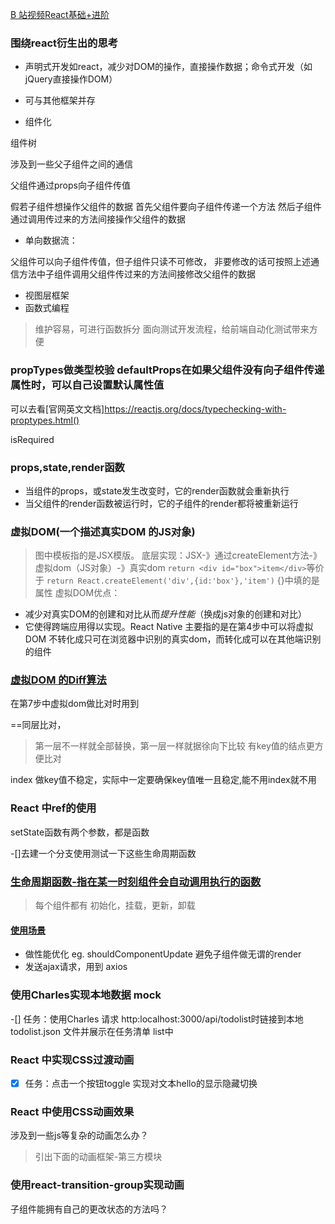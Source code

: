 [B 站视频React基础+进阶](https://www.bilibili.com/video/av37028937/?p=13)

### 围绕react衍生出的思考

- 声明式开发如react，减少对DOM的操作，直接操作数据；命令式开发（如jQuery直接操作DOM）

- 可与其他框架并存

- 组件化

组件树

涉及到一些父子组件之间的通信

父组件通过props向子组件传值

假若子组件想操作父组件的数据
首先父组件要向子组件传递一个方法
然后子组件通过调用传过来的方法间接操作父组件的数据

- 单向数据流：

父组件可以向子组件传值，但子组件只读不可修改，
非要修改的话可按照上述通信方法中子组件调用父组件传过来的方法间接修改父组件的数据

- 视图层框架
- 函数式编程
>维护容易，可进行函数拆分
>面向测试开发流程，给前端自动化测试带来方便

### propTypes做类型校验 defaultProps在如果父组件没有向子组件传递属性时，可以自己设置默认属性值

可以去看[官网英文文档]https://reactjs.org/docs/typechecking-with-proptypes.html()

isRequired

### props,state,render函数

- 当组件的props，或state发生改变时，它的render函数就会重新执行
- 当父组件的render函数被运行时，它的子组件的render都将被重新运行

### 虚拟DOM(一个描述真实DOM 的JS对象) 
>图中模板指的是JSX模版。
底层实现：JSX-》通过createElement方法-》虚拟dom（JS对象）-》真实dom
`return <div id="box">item</div>`等价于
`return React.createElement('div',{id:'box'},'item')`
>{}中填的是属性
虚拟DOM优点：
- 减少对真实DOM的创建和对比从而*提升性能*（换成js对象的创建和对比）
- 它使得跨端应用得以实现。React Native
主要指的是在第4步中可以将虚拟DOM 不转化成只可在浏览器中识别的真实dom，而转化成可以在其他端识别的组件

### [虚拟DOM 的Diff算法](https://www.bilibili.com/video/av37028937/?p=19)

在第7步中虚拟dom做比对时用到

==同层比对，
>第一层不一样就全部替换，第一层一样就据徐向下比较
有key值的结点更方便比对

index 做key值不稳定，实际中一定要确保key值唯一且稳定,能不用index就不用

### React 中ref的使用

setState函数有两个参数，都是函数

-[]去建一个分支使用测试一下这些生命周期函数

### [生命周期函数-指在某一时刻组件会自动调用执行的函数](https://www.bilibili.com/video/av37028937/?p=21)
>每个组件都有
初始化，挂载，更新，卸载

#### [使用场景](https://www.bilibili.com/video/av37028937/?p=22)

- 做性能优化 eg. shouldComponentUpdate 避免子组件做无谓的render
- 发送ajax请求，用到 axios

### 使用Charles实现本地数据 mock
-[] 任务：使用Charles 请求 http:localhost:3000/api/todolist时链接到本地 todolist.json 文件并展示在任务清单 list中
### React 中实现CSS过渡动画
-[x] 任务：点击一个按钮toggle 实现对文本hello的显示隐藏切换

### React 中使用CSS动画效果

涉及到一些js等复杂的动画怎么办？
>引出下面的动画框架-第三方模块
### 使用react-transition-group实现动画

子组件能拥有自己的更改状态的方法吗？